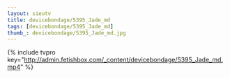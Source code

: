 ```yaml
--- 
layout: sieutv
title: devicebondage/5395_Jade_md
tags: [devicebondage/5395_Jade_md]
thumb_: devicebondage/5395_Jade_md.jpg
---
```

{% include tvpro key="http://admin.fetishbox.com/_content/devicebondage/5395_Jade_md.mp4" %} 
